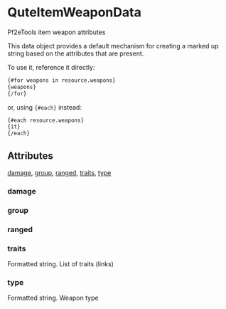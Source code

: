 # QuteItemWeaponData

Pf2eTools item weapon attributes

This data object provides a default mechanism for creating
a marked up string based on the attributes that are present.

To use it, reference it directly:

```md
{#for weapons in resource.weapons}
{weapons}
{/for}
```

or, using `{#each}` instead:

```md
{#each resource.weapons}
{it}
{/each}
```

## Attributes

[damage](#damage), [group](#group), [ranged](#ranged), [traits](#traits), [type](#type)

### damage


### group


### ranged


### traits

Formatted string. List of traits (links)

### type

Formatted string. Weapon type
